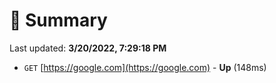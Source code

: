# 📖 Summary
Last updated: **3/20/2022, 7:29:18 PM**

- `GET` [https://google.com](https://google.com) - **Up** (148ms)
